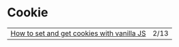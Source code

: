 # Cookie

|  |  |
| :--- | :--- |
| [How to set and get cookies with vanilla JS](https://gomakethings.com/how-to-set-and-get-cookies-with-vanilla-js/) | 2/13 |

